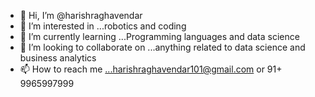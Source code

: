 - 👋 Hi, I’m @harishraghavendar
- 👀 I’m interested in ...robotics and coding 
- 🌱 I’m currently learning ...Programming languages and data science 
- 💞️ I’m looking to collaborate on ...anything related to data science and business analytics 
- 📫 How to reach me ...harishraghavendar101@gmail.com or 91+ 9965997999

<!---
harishraghavendar/harishraghavendar is a ✨ special ✨ repository because its `README.md` (this file) appears on your GitHub profile.
You can click the Preview link to take a look at your changes.
--->
